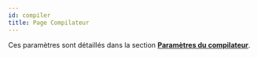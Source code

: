 ```yaml
---
id: compiler
title: Page Compilateur
---
```


Ces paramètres sont détaillés dans la section [**Paramètres du compilateur**](../Project/compiler.md#parametres-du-compilateur).
